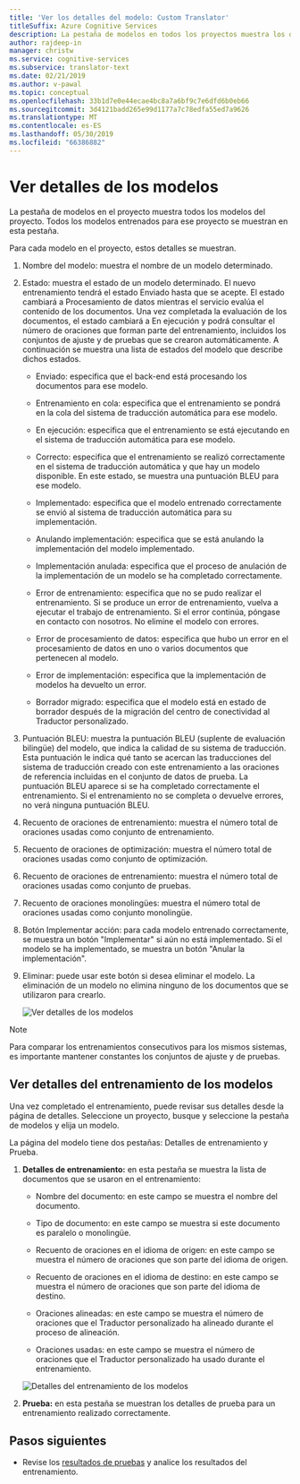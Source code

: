 ```yaml
---
title: 'Ver los detalles del modelo: Custom Translator'
titleSuffix: Azure Cognitive Services
description: La pestaña de modelos en todos los proyectos muestra los detalles de cada modelo, como el nombre, estado, puntuación BLEU y el recuento de oraciones de aprendizaje, ajuste y pruebas.
author: rajdeep-in
manager: christw
ms.service: cognitive-services
ms.subservice: translator-text
ms.date: 02/21/2019
ms.author: v-pawal
ms.topic: conceptual
ms.openlocfilehash: 33b1d7e0e44ecae4bc8a7a6bf9c7e6dfd6b0eb66
ms.sourcegitcommit: 3d4121badd265e99d1177a7c78edfa55ed7a9626
ms.translationtype: MT
ms.contentlocale: es-ES
ms.lasthandoff: 05/30/2019
ms.locfileid: "66386882"
---
```

# <a name="view-model-details"></a>Ver detalles de los modelos

La pestaña de modelos en el proyecto muestra todos los modelos del proyecto. Todos los modelos entrenados para ese proyecto se muestran en esta pestaña.

Para cada modelo en el proyecto, estos detalles se muestran.

1.  Nombre del modelo: muestra el nombre de un modelo determinado.

2.  Estado: muestra el estado de un modelo determinado. El nuevo entrenamiento tendrá el estado Enviado hasta que se acepte. El estado cambiará a Procesamiento de datos mientras el servicio evalúa el contenido de los documentos. Una vez completada la evaluación de los documentos, el estado cambiará a En ejecución y podrá consultar el número de oraciones que forman parte del entrenamiento, incluidos los conjuntos de ajuste y de pruebas que se crearon automáticamente. A continuación se muestra una lista de estados del modelo que describe dichos estados.

    -  Enviado: especifica que el back-end está procesando los documentos para ese modelo.

    -  Entrenamiento en cola: especifica que el entrenamiento se pondrá en la cola del sistema de traducción automática para ese modelo.

    -  En ejecución: especifica que el entrenamiento se está ejecutando en el sistema de traducción automática para ese modelo.

    -  Correcto: especifica que el entrenamiento se realizó correctamente en el sistema de traducción automática y que hay un modelo disponible. En este estado, se muestra una puntuación BLEU para ese modelo.

    -  Implementado: especifica que el modelo entrenado correctamente se envió al sistema de traducción automática para su implementación.

    -  Anulando implementación: especifica que se está anulando la implementación del modelo implementado.

    -  Implementación anulada: especifica que el proceso de anulación de la implementación de un modelo se ha completado correctamente.

    -  Error de entrenamiento: especifica que no se pudo realizar el entrenamiento. Si se produce un error de entrenamiento, vuelva a ejecutar el trabajo de entrenamiento. Si el error continúa, póngase en contacto con nosotros. No elimine el modelo con errores.

    - Error de procesamiento de datos: especifica que hubo un error en el procesamiento de datos en uno o varios documentos que pertenecen al modelo.

    - Error de implementación: especifica que la implementación de modelos ha devuelto un error.

    - Borrador migrado: especifica que el modelo está en estado de borrador después de la migración del centro de conectividad al Traductor personalizado.

4.  Puntuación BLEU: muestra la puntuación BLEU (suplente de evaluación bilingüe) del modelo, que indica la calidad de su sistema de traducción. Esta puntuación le indica qué tanto se acercan las traducciones del sistema de traducción creado con este entrenamiento a las oraciones de referencia incluidas en el conjunto de datos de prueba. La puntuación BLEU aparece si se ha completado correctamente el entrenamiento. Si el entrenamiento no se completa o devuelve errores, no verá ninguna puntuación BLEU.

5.  Recuento de oraciones de entrenamiento: muestra el número total de oraciones usadas como conjunto de entrenamiento.

6.  Recuento de oraciones de optimización: muestra el número total de oraciones usadas como conjunto de optimización.

7.  Recuento de oraciones de entrenamiento: muestra el número total de oraciones usadas como conjunto de pruebas.

8.  Recuento de oraciones monolingües: muestra el número total de oraciones usadas como conjunto monolingüe.

9.  Botón Implementar acción: para cada modelo entrenado correctamente, se muestra un botón "Implementar" si aún no está implementado. Si el modelo se ha implementado, se muestra un botón "Anular la implementación".

10. Eliminar: puede usar este botón si desea eliminar el modelo. La eliminación de un modelo no elimina ninguno de los documentos que se utilizaron para crearlo.

    ![Ver detalles de los modelos](media/how-to/how-to-view-model-details.png)

>[!Note]
>Para comparar los entrenamientos consecutivos para los mismos sistemas, es importante mantener constantes los conjuntos de ajuste y de pruebas.

## <a name="view-model-training-details"></a>Ver detalles del entrenamiento de los modelos

Una vez completado el entrenamiento, puede revisar sus detalles desde la página de detalles. Seleccione un proyecto, busque y seleccione la pestaña de modelos y elija un modelo.

La página del modelo tiene dos pestañas: Detalles de entrenamiento y Prueba.

1.  **Detalles de entrenamiento:** en esta pestaña se muestra la lista de documentos que se usaron en el entrenamiento:

    -  Nombre del documento: en este campo se muestra el nombre del documento.

    -  Tipo de documento: en este campo se muestra si este documento es paralelo o monolingüe.

    -  Recuento de oraciones en el idioma de origen: en este campo se muestra el número de oraciones que son parte del idioma de origen.

    -  Recuento de oraciones en el idioma de destino: en este campo se muestra el número de oraciones que son parte del idioma de destino.

    -  Oraciones alineadas: en este campo se muestra el número de oraciones que el Traductor personalizado ha alineado durante el proceso de alineación.

    -  Oraciones usadas: en este campo se muestra el número de oraciones que el Traductor personalizado ha usado durante el entrenamiento.

    ![Detalles del entrenamiento de los modelos](media/how-to/how-to-model-training-details.png)

2.  **Prueba:** en esta pestaña se muestran los detalles de prueba para un entrenamiento realizado correctamente.

## <a name="next-steps"></a>Pasos siguientes

- Revise los [resultados de pruebas](how-to-view-system-test-results.md) y analice los resultados del entrenamiento.
